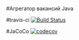 #Агрегатор вакансий Java

#travis-ci
[![Build Status](https://travis-ci.org/thegreatestacc/job4j_grabber.svg?branch=main)](https://travis-ci.org/thegreatestacc/job4j_grabber)

#JaCoCo
[![codecov](https://codecov.io/gh/thegreatestacc/job4j_grabber/branch/main/graph/badge.svg?token=DLNSQRDT4A)](https://codecov.io/gh/thegreatestacc/job4j_grabber)